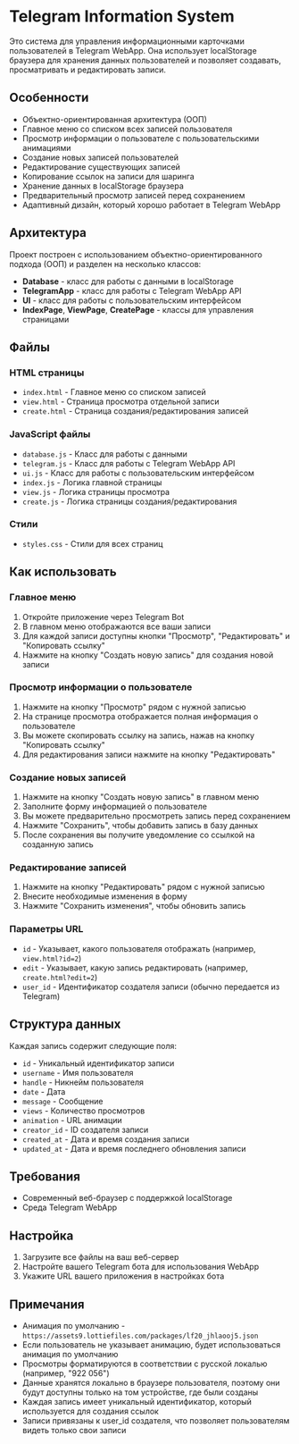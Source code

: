 # Telegram Information System

Это система для управления информационными карточками пользователей в Telegram WebApp. Она использует localStorage браузера для хранения данных пользователей и позволяет создавать, просматривать и редактировать записи.

## Особенности

- Объектно-ориентированная архитектура (ООП)
- Главное меню со списком всех записей пользователя
- Просмотр информации о пользователе с пользовательскими анимациями
- Создание новых записей пользователей
- Редактирование существующих записей
- Копирование ссылок на записи для шаринга
- Хранение данных в localStorage браузера
- Предварительный просмотр записей перед сохранением
- Адаптивный дизайн, который хорошо работает в Telegram WebApp

## Архитектура

Проект построен с использованием объектно-ориентированного подхода (ООП) и разделен на несколько классов:

- **Database** - класс для работы с данными в localStorage
- **TelegramApp** - класс для работы с Telegram WebApp API
- **UI** - класс для работы с пользовательским интерфейсом
- **IndexPage**, **ViewPage**, **CreatePage** - классы для управления страницами

## Файлы

### HTML страницы
- `index.html` - Главное меню со списком записей
- `view.html` - Страница просмотра отдельной записи
- `create.html` - Страница создания/редактирования записей

### JavaScript файлы
- `database.js` - Класс для работы с данными
- `telegram.js` - Класс для работы с Telegram WebApp API
- `ui.js` - Класс для работы с пользовательским интерфейсом
- `index.js` - Логика главной страницы
- `view.js` - Логика страницы просмотра
- `create.js` - Логика страницы создания/редактирования

### Стили
- `styles.css` - Стили для всех страниц

## Как использовать

### Главное меню

1. Откройте приложение через Telegram Bot
2. В главном меню отображаются все ваши записи
3. Для каждой записи доступны кнопки "Просмотр", "Редактировать" и "Копировать ссылку"
4. Нажмите на кнопку "Создать новую запись" для создания новой записи

### Просмотр информации о пользователе

1. Нажмите на кнопку "Просмотр" рядом с нужной записью
2. На странице просмотра отображается полная информация о пользователе
3. Вы можете скопировать ссылку на запись, нажав на кнопку "Копировать ссылку"
4. Для редактирования записи нажмите на кнопку "Редактировать"

### Создание новых записей

1. Нажмите на кнопку "Создать новую запись" в главном меню
2. Заполните форму информацией о пользователе
3. Вы можете предварительно просмотреть запись перед сохранением
4. Нажмите "Сохранить", чтобы добавить запись в базу данных
5. После сохранения вы получите уведомление со ссылкой на созданную запись

### Редактирование записей

1. Нажмите на кнопку "Редактировать" рядом с нужной записью
2. Внесите необходимые изменения в форму
3. Нажмите "Сохранить изменения", чтобы обновить запись

### Параметры URL

- `id` - Указывает, какого пользователя отображать (например, `view.html?id=2`)
- `edit` - Указывает, какую запись редактировать (например, `create.html?edit=2`)
- `user_id` - Идентификатор создателя записи (обычно передается из Telegram)

## Структура данных

Каждая запись содержит следующие поля:

- `id` - Уникальный идентификатор записи
- `username` - Имя пользователя
- `handle` - Никнейм пользователя
- `date` - Дата
- `message` - Сообщение
- `views` - Количество просмотров
- `animation` - URL анимации
- `creator_id` - ID создателя записи
- `created_at` - Дата и время создания записи
- `updated_at` - Дата и время последнего обновления записи

## Требования

- Современный веб-браузер с поддержкой localStorage
- Среда Telegram WebApp

## Настройка

1. Загрузите все файлы на ваш веб-сервер
2. Настройте вашего Telegram бота для использования WebApp
3. Укажите URL вашего приложения в настройках бота

## Примечания

- Анимация по умолчанию - `https://assets9.lottiefiles.com/packages/lf20_jhlaooj5.json`
- Если пользователь не указывает анимацию, будет использоваться анимация по умолчанию
- Просмотры форматируются в соответствии с русской локалью (например, "922 056")
- Данные хранятся локально в браузере пользователя, поэтому они будут доступны только на том устройстве, где были созданы
- Каждая запись имеет уникальный идентификатор, который используется для создания ссылок
- Записи привязаны к user_id создателя, что позволяет пользователям видеть только свои записи 